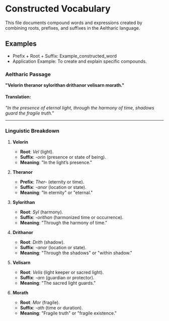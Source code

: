 # Constructed Vocabulary

This file documents compound words and expressions created by combining roots, prefixes, and suffixes in the Aeltharic language.

## Examples
- Prefix + Root + Suffix: Example_constructed_word
- Application Example: To create and explain specific compounds.

### **Aeltharic Passage**

**"Velorin theranor sylorithan drithanor velisarn morath."**

#### **Translation:**

_"In the presence of eternal light, through the harmony of time, shadows guard the fragile truth."_

* * *

### **Linguistic Breakdown**

1.  **Velorin**
    
    -   **Root**: _Vel_ (light).
    -   **Suffix**: _\-orin_ (presence or state of being).
    -   **Meaning**: "In the light’s presence."
2.  **Theranor**
    
    -   **Prefix**: _Ther-_ (eternity or time).
    -   **Suffix**: _\-anor_ (location or state).
    -   **Meaning**: "In eternity" or "eternal."
3.  **Sylorithan**
    
    -   **Root**: _Syl_ (harmony).
    -   **Suffix**: _\-orithan_ (harmonized time or occurrence).
    -   **Meaning**: "Through the harmony of time."
4.  **Drithanor**
    
    -   **Root**: _Drith_ (shadow).
    -   **Suffix**: _\-anor_ (location or state).
    -   **Meaning**: "Through the shadows" or "within shadow."
5.  **Velisarn**
    
    -   **Root**: _Velis_ (light keeper or sacred light).
    -   **Suffix**: _\-arn_ (guardian or protector).
    -   **Meaning**: "The sacred light guards."
6.  **Morath**
    
    -   **Root**: _Mor_ (fragile).
    -   **Suffix**: _\-ath_ (time or duration).
    -   **Meaning**: "Fragile truth" or "fragile existence."
